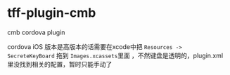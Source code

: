 # tff-plugin-cmb
cmb cordova plugin

cordova iOS 版本是高版本的话需要在xcode中把 `Resources -> SecreteKeyBoard` 拖到 `Images.xcassets`里面 ，不然键盘是透明的，plugin.xml里没找到相关的配置，暂时只能手动了